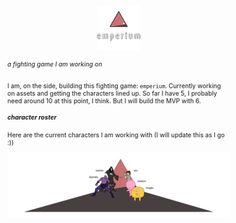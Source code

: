 <div align="center">
<img src="https://github.com/emmaccode/emperium/blob/main/graphics/logos/emperium.png"></img>
</div>

###### a fighting game I am working on
I am, on the side, building this fighting game: `emperium`. Currently working on assets and getting the characters lined up. So far I have 5, I probably need around 10 at this point, I think. But I will build the MVP with 6.


##### character roster
Here are the current characters I am working with (I will update this as I go :))

<img src="https://github.com/emmaccode/emmaccode/blob/main/emperium%20cover.png"></img>
